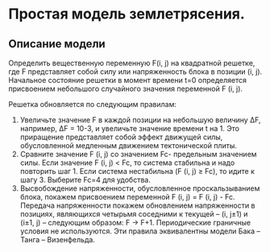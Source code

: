 # Простая модель землетрясения. 
## Описание модели

Определить вещественную переменную F(i, j) на квадратной решетке, где F представляет собой силу или напряженность блока в позиции (i, j). 
Начальное состояние решетки в момент времени t=0 определяется присвоением небольшого случайного значения переменной F (i, j). 

Решетка обновляется по следующим правилам:
1.	Увеличьте значение F в каждой позиции на небольшую величину ΔF, например, 
ΔF = 10-3, и увеличьте значение времени t на 1. Это приращение представляет собой эффект движущей силы, обусловленной медленным движением тектонической плиты.
2.	Сравните значение F (i, j) со значением Fc- предельным значением силы. Если значение 
F (i, j) < Fc, то система стабильна и надо повторить шаг 1. Если система нестабильна 
(F (i, j) ≥ Fc), то идите к шагу 3. Выберите Fc=4 для удобства.
3.	Высвобождение напряженности, обусловленное проскальзыванием блока, покажем присвоением переменной F (i, j) = F (i, j) - Fc. Передача напряженности покажем обновлением напряженности в позициях, являющихся четырьмя соседними к текущей – 
(i, j±1) и (i±1, j) – следующим образом: F → F+1. Периодические граничные условия не используются.
Эти правила эквивалентны модели Бака – Танга – Визенфельда. 